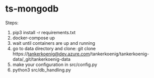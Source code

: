 # ts-mongodb
Steps:

1. pip3 install -r requirements.txt
2. docker-compose up
3. wait until containers are up and running
4. go to data directory and clone: git clone https://tankerkoenig@dev.azure.com/tankerkoenig/tankerkoenig-data/_git/tankerkoenig-data
5. make your configuration in src/config.py
6. python3 src/db_handling.py

